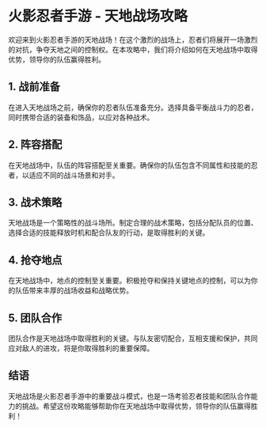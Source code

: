 # 火影忍者手游 - 天地战场攻略

欢迎来到火影忍者手游的天地战场！在这个激烈的战场上，忍者们将展开一场激烈的对抗，争夺天地之间的控制权。在本攻略中，我们将介绍如何在天地战场中取得优势，领导你的队伍赢得胜利。

## 1. 战前准备

在进入天地战场之前，确保你的忍者队伍准备充分。选择具备平衡战斗力的忍者，同时携带合适的装备和饰品，以应对各种战术。

## 2. 阵容搭配

在天地战场中，队伍的阵容搭配至关重要。确保你的队伍包含不同属性和技能的忍者，以适应不同的战斗场景和对手。

## 3. 战术策略

天地战场是一个策略性的战斗场所。制定合理的战术策略，包括分配队员的位置、选择合适的技能释放时机和配合队友的行动，是取得胜利的关键。

## 4. 抢夺地点

在天地战场中，地点的控制至关重要。积极抢夺和保持关键地点的控制，可以为你的队伍带来丰厚的战场收益和战略优势。

## 5. 团队合作

团队合作是天地战场中取得胜利的关键。与队友密切配合，互相支援和保护，共同应对敌人的进攻，将是你取得胜利的重要保障。

## 结语

天地战场是火影忍者手游中的重要战斗模式，也是一场考验忍者技能和团队合作能力的挑战。希望这份攻略能够帮助你在天地战场中取得优势，领导你的队伍赢得胜利！
